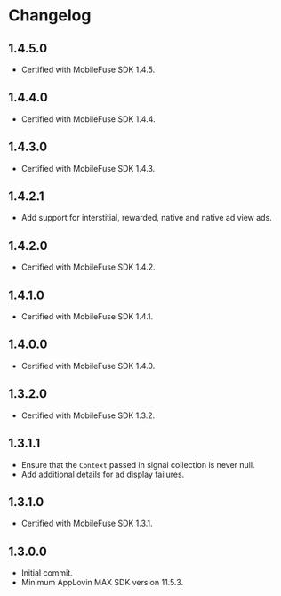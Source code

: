 # Changelog

## 1.4.5.0
* Certified with MobileFuse SDK 1.4.5.

## 1.4.4.0
* Certified with MobileFuse SDK 1.4.4.

## 1.4.3.0
* Certified with MobileFuse SDK 1.4.3.

## 1.4.2.1
* Add support for interstitial, rewarded, native and native ad view ads.

## 1.4.2.0
* Certified with MobileFuse SDK 1.4.2.

## 1.4.1.0
* Certified with MobileFuse SDK 1.4.1.

## 1.4.0.0
* Certified with MobileFuse SDK 1.4.0.

## 1.3.2.0
* Certified with MobileFuse SDK 1.3.2.

## 1.3.1.1
* Ensure that the `Context` passed in signal collection is never null.
* Add additional details for ad display failures.

## 1.3.1.0
* Certified with MobileFuse SDK 1.3.1.

## 1.3.0.0
* Initial commit.
* Minimum AppLovin MAX SDK version 11.5.3.